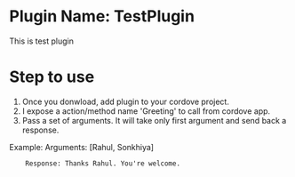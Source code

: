 # Plugin Name: TestPlugin
This is test plugin

# Step to use

1) Once you donwload, add plugin to your cordove project.
2) I expose a action/method name 'Greeting' to call from cordove app.
3) Pass a set of arguments. It will take only first argument and send back a response.

Example: 
        Arguments: [Rahul, Sonkhiya]
		
		Response: Thanks Rahul. You're welcome.
